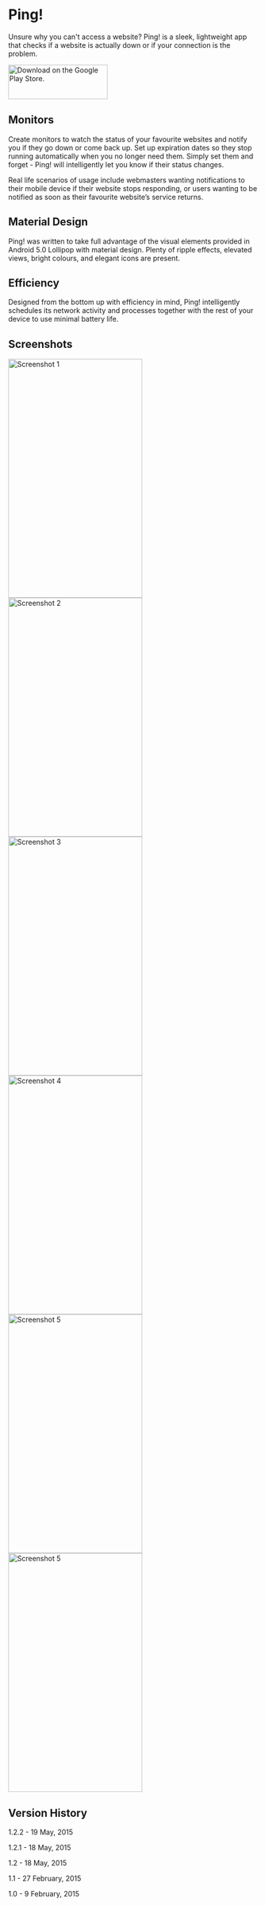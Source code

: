 ﻿Ping!
=====

Unsure why you can't access a website? Ping! is a sleek, lightweight app that checks if a website is actually down or if your connection is the problem.


[<img src="/google_play_store_assets/google_play_badge.png" alt="Download on the Google Play Store." width="200" height="69">](https://play.google.com/store/apps/details?id=com.colinwhite.ping)

Monitors
--------
Create monitors to watch the status of your favourite websites and notify you if they go down or come back up. Set up expiration dates so they stop running automatically when you no longer need them. Simply set them and forget - Ping! will intelligently let you know if their status changes.

Real life scenarios of usage include webmasters wanting notifications to their mobile device if their website stops responding, or users wanting to be notified as soon as their favourite website’s service returns.

Material Design
---------------
Ping! was written to take full advantage of the visual elements provided in Android 5.0 Lollipop with material design. Plenty of ripple effects, elevated views, bright colours, and elegant icons are present.

Efficiency
----------
Designed from the bottom up with efficiency in mind, Ping! intelligently schedules its network activity and processes together with the rest of your device to use minimal battery life.

Screenshots
-----------

<img src="/google_play_store_assets/screenshot_1.png" alt="Screenshot 1" width="270" height="480">
<img src="/google_play_store_assets/screenshot_2.png" alt="Screenshot 2" width="270" height="480">
<img src="/google_play_store_assets/screenshot_3.png" alt="Screenshot 3" width="270" height="480">
<img src="/google_play_store_assets/screenshot_4.png" alt="Screenshot 4" width="270" height="480">
<img src="/google_play_store_assets/screenshot_5.png" alt="Screenshot 5" width="270" height="480">
<img src="/google_play_store_assets/screenshot_6.png" alt="Screenshot 5" width="270" height="480">

Version History
---------------
1.2.2 - 19 May, 2015

1.2.1 - 18 May, 2015

1.2 - 18 May, 2015

1.1 - 27 February, 2015

1.0 - 9 February, 2015
